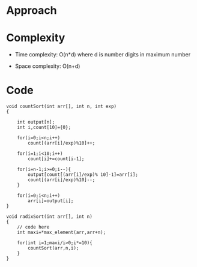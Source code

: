 # Approach
<!-- Describe your approach to solving the problem. -->

# Complexity
- Time complexity: O(n*d) where d is number digits in maximum number
<!-- Add your time complexity here, e.g. $$O(n)$$ -->

- Space complexity: O(n+d)
<!-- Add your space complexity here, e.g. $$O(n)$$ -->

# Code
```
void countSort(int arr[], int n, int exp)
{

    int output[n];
    int i,count[10]={0};

    for(i=0;i<n;i++)
        count[(arr[i]/exp)%10]++;

    for(i=1;i<10;i++)
        count[i]+=count[i-1];

    for(i=n-1;i>=0;i--){
        output[count[(arr[i]/exp)% 10]-1]=arr[i];
        count[(arr[i]/exp)%10]--;
    }

    for(i=0;i<n;i++)
        arr[i]=output[i];
}

void radixSort(int arr[], int n) 
{ 
    // code here
    int maxi=*max_element(arr,arr+n);

    for(int i=1;maxi/i>0;i*=10){
        countSort(arr,n,i);
    }
} 
```